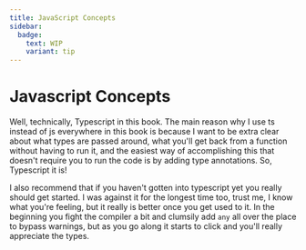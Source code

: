 ```yaml
---
title: JavaScript Concepts
sidebar:
  badge:
    text: WIP
    variant: tip
---
```


# Javascript Concepts

Well, technically, Typescript in this book. The main reason why I use ts instead of js everywhere in this book is because I want to be extra clear about what types are passed around, what you'll get back from a function without having to run it, and the easiest way of accomplishing this that doesn't require you to run the code is by adding type annotations. So, Typescript it is!

I also recommend that if you haven't gotten into typescript yet you really should get started. I was against it for the longest time too, trust me, I know what you're feeling, but it really is better once you get used to it. In the beginning you fight the compiler a bit and clumsily add `any` all over the place to bypass warnings, but as you go along it starts to click and you'll really appreciate the types.
